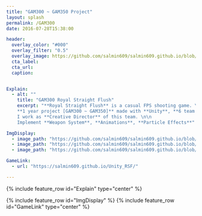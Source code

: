 ```yaml
---
title: "GAM300 ~ GAM350 Project"
layout: splash
permalink: /GAM300
date: 2016-07-28T15:38:00

header:
  overlay_color: "#000"
  overlay_filter: "0.5"
  overlay_image: https://github.com/salmin609/salmin609.github.io/blob/master/images/Gam300DisplayImg.png?raw=true
  cta_label:
  cta_url:
  caption:


Explain:
  - alt: ""
    title: "GAM300 Royal Straight Flush"
    excerpt: "**Royal Straight Flush** is a casual FPS shooting game. \n\n
    **1 year project [GAM300 ~ GAM350]** made with **Unity**, **6 team members**.\n\n
    I work as **Creative Director** of this team. \n\n
    Implement **Weapon System**, **Animations**, **Particle Effects**"

ImgDisplay:
  - image_path: "https://github.com/salmin609/salmin609.github.io/blob/master/images/Gam300_1.png?raw=true"
  - image_path: "https://github.com/salmin609/salmin609.github.io/blob/master/images/Gam300_2.jpg?raw=true"
  - image_path: "https://github.com/salmin609/salmin609.github.io/blob/master/images/Gam300_3.jpg?raw=true"

GameLink:
  - url: "https://salmin609.github.io/Unity_RSF/"

---
```


{% include feature_row id="Explain" type="center" %}

{% include feature_row id="ImgDisplay" %}
{% include feature_row id="GameLink" type="center" %}